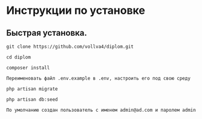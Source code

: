
# Инструкции по установке

## Быстрая установка.

    git clone https://github.com/vollva4/diplom.git

    cd diplom

    composer install

    Переименовать файл .env.example в .env, настроить его под свою среду

    php artisan migrate

    php artisan db:seed

    По умолчанию создан пользователь с именем admin@ad.com и паролем admin

